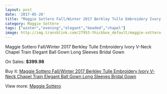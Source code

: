 ```yaml
---
layout: post
date: '2017-05-20'
title: "Maggie Sottero Fall/Winter 2017 Berkley Tulle Embroidery Ivory V-Neck Chapel Train Elegant Ball Gown Long Sleeves Bridal Gown"
category: Maggie Sottero
tags: ["winter","evening","elegant","beaded","chapel"]
image: http://img.transblink.com/27953-thickbox_default/maggie-sottero-fall-winter-2017-berkley-tulle-embroidery-ivory-v-neck-chapel-train-elegant-ball-gown-long-sleeves-bridal-gown.jpg
---
```

Maggie Sottero Fall/Winter 2017 Berkley Tulle Embroidery Ivory V-Neck Chapel Train Elegant Ball Gown Long Sleeves Bridal Gown

On Sales: **$399.98**
<a href="https://www.transblink.com/en/maggie-sottero/9171-maggie-sottero-fall-winter-2017-berkley-tulle-embroidery-ivory-v-neck-chapel-train-elegant-ball-gown-long-sleeves-bridal-gown.html"><amp-img layout="responsive" width="600" height="600" src="//img.transblink.com/27953-thickbox_default/maggie-sottero-fall-winter-2017-berkley-tulle-embroidery-ivory-v-neck-chapel-train-elegant-ball-gown-long-sleeves-bridal-gown.jpg" alt="Maggie Sottero Fall/Winter 2017 Berkley Tulle Embroidery Ivory V-Neck Chapel Train Elegant Ball Gown Long Sleeves Bridal Gown 0" /></a>
<a href="https://www.transblink.com/en/maggie-sottero/9171-maggie-sottero-fall-winter-2017-berkley-tulle-embroidery-ivory-v-neck-chapel-train-elegant-ball-gown-long-sleeves-bridal-gown.html"><amp-img layout="responsive" width="600" height="600" src="//img.transblink.com/27958-thickbox_default/maggie-sottero-fall-winter-2017-berkley-tulle-embroidery-ivory-v-neck-chapel-train-elegant-ball-gown-long-sleeves-bridal-gown.jpg" alt="Maggie Sottero Fall/Winter 2017 Berkley Tulle Embroidery Ivory V-Neck Chapel Train Elegant Ball Gown Long Sleeves Bridal Gown 1" /></a>
<a href="https://www.transblink.com/en/maggie-sottero/9171-maggie-sottero-fall-winter-2017-berkley-tulle-embroidery-ivory-v-neck-chapel-train-elegant-ball-gown-long-sleeves-bridal-gown.html"><amp-img layout="responsive" width="600" height="600" src="//img.transblink.com/27957-thickbox_default/maggie-sottero-fall-winter-2017-berkley-tulle-embroidery-ivory-v-neck-chapel-train-elegant-ball-gown-long-sleeves-bridal-gown.jpg" alt="Maggie Sottero Fall/Winter 2017 Berkley Tulle Embroidery Ivory V-Neck Chapel Train Elegant Ball Gown Long Sleeves Bridal Gown 2" /></a>
<a href="https://www.transblink.com/en/maggie-sottero/9171-maggie-sottero-fall-winter-2017-berkley-tulle-embroidery-ivory-v-neck-chapel-train-elegant-ball-gown-long-sleeves-bridal-gown.html"><amp-img layout="responsive" width="600" height="600" src="//img.transblink.com/27956-thickbox_default/maggie-sottero-fall-winter-2017-berkley-tulle-embroidery-ivory-v-neck-chapel-train-elegant-ball-gown-long-sleeves-bridal-gown.jpg" alt="Maggie Sottero Fall/Winter 2017 Berkley Tulle Embroidery Ivory V-Neck Chapel Train Elegant Ball Gown Long Sleeves Bridal Gown 3" /></a>
<a href="https://www.transblink.com/en/maggie-sottero/9171-maggie-sottero-fall-winter-2017-berkley-tulle-embroidery-ivory-v-neck-chapel-train-elegant-ball-gown-long-sleeves-bridal-gown.html"><amp-img layout="responsive" width="600" height="600" src="//img.transblink.com/27955-thickbox_default/maggie-sottero-fall-winter-2017-berkley-tulle-embroidery-ivory-v-neck-chapel-train-elegant-ball-gown-long-sleeves-bridal-gown.jpg" alt="Maggie Sottero Fall/Winter 2017 Berkley Tulle Embroidery Ivory V-Neck Chapel Train Elegant Ball Gown Long Sleeves Bridal Gown 4" /></a>
<a href="https://www.transblink.com/en/maggie-sottero/9171-maggie-sottero-fall-winter-2017-berkley-tulle-embroidery-ivory-v-neck-chapel-train-elegant-ball-gown-long-sleeves-bridal-gown.html"><amp-img layout="responsive" width="600" height="600" src="//img.transblink.com/27954-thickbox_default/maggie-sottero-fall-winter-2017-berkley-tulle-embroidery-ivory-v-neck-chapel-train-elegant-ball-gown-long-sleeves-bridal-gown.jpg" alt="Maggie Sottero Fall/Winter 2017 Berkley Tulle Embroidery Ivory V-Neck Chapel Train Elegant Ball Gown Long Sleeves Bridal Gown 5" /></a>

Buy it: [Maggie Sottero Fall/Winter 2017 Berkley Tulle Embroidery Ivory V-Neck Chapel Train Elegant Ball Gown Long Sleeves Bridal Gown](https://www.transblink.com/en/maggie-sottero/9171-maggie-sottero-fall-winter-2017-berkley-tulle-embroidery-ivory-v-neck-chapel-train-elegant-ball-gown-long-sleeves-bridal-gown.html "Maggie Sottero Fall/Winter 2017 Berkley Tulle Embroidery Ivory V-Neck Chapel Train Elegant Ball Gown Long Sleeves Bridal Gown")

View more: [Maggie Sottero](https://www.transblink.com/en/78-maggie-sottero "Maggie Sottero")